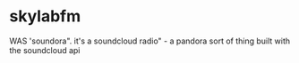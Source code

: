 skylabfm
========

WAS 'soundora".
it's a soundcloud radio" - a pandora sort of thing built with the soundcloud api
